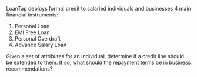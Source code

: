 LoanTap deploys formal credit to salaried individuals and businesses 4 main financial instruments:

1) Personal Loan
2) EMI Free Loan
3) Personal Overdraft
4) Advance Salary Loan



Given a set of attributes for an Individual, determine if a credit line should be extended to them. 
If so, what should the repayment terms be in business recommendations?
